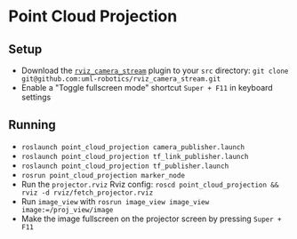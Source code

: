 # Point Cloud Projection

## Setup
* Download the [`rviz_camera_stream`](https://github.com/uml-robotics/rviz_camera_stream) plugin to your `src` directory: `git clone git@github.com:uml-robotics/rviz_camera_stream.git`
* Enable a "Toggle fullscreen mode" shortcut `Super + F11` in keyboard settings

## Running
* `roslaunch point_cloud_projection camera_publisher.launch`
* `roslaunch point_cloud_projection tf_link_publisher.launch`
* `roslaunch point_cloud_projection tf_publisher.launch`
* `rosrun point_cloud_projection marker_node`
* Run the `projector.rviz` Rviz config: `roscd point_cloud_projection && rviz -d rviz/fetch_projector.rviz`
* Run `image_view` with `rosrun image_view image_view image:=/proj_view/image`
* Make the image fullscreen on the projector screen by pressing `Super + F11`
